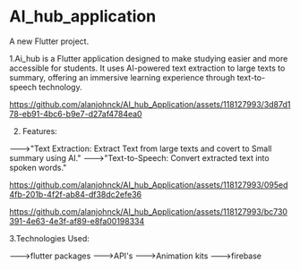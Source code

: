 # AI_hub_application

A new Flutter project.

1.Ai_hub is a Flutter application designed to make studying easier and more accessible for students. It uses AI-powered text extraction to large texts to summary, offering an immersive learning experience through text-to-speech technology.


https://github.com/alanjohnck/AI_hub_Application/assets/118127993/3d87d178-eb91-4bc6-b9e7-d27af4784ea0

2. Features:

--->"Text Extraction: Extract Text from large texts and covert to Small summary using AI."
--->"Text-to-Speech: Convert extracted text into spoken words."





https://github.com/alanjohnck/AI_hub_Application/assets/118127993/095ed4fb-201b-4f2f-ab84-df38dc2efe36


https://github.com/alanjohnck/AI_hub_Application/assets/118127993/bc730391-4e63-4e3f-af89-e8fa00198334

3.Technologies Used:

--->flutter packages
--->API's
--->Animation kits
--->firebase



